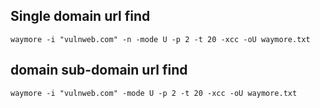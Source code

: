 ## Single domain url find
```
waymore -i "vulnweb.com" -n -mode U -p 2 -t 20 -xcc -oU waymore.txt
```
## domain sub-domain url find
```
waymore -i "vulnweb.com" -mode U -p 2 -t 20 -xcc -oU waymore.txt
```
